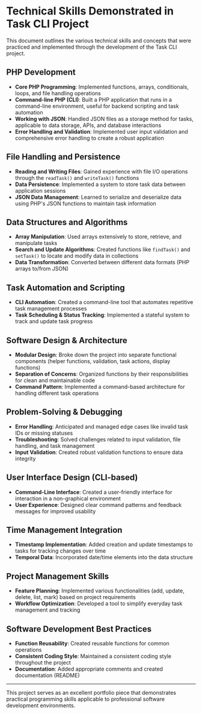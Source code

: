 # Technical Skills Demonstrated in Task CLI Project

This document outlines the various technical skills and concepts that were practiced and implemented through the development of the Task CLI project.

## PHP Development

- **Core PHP Programming**: Implemented functions, arrays, conditionals, loops, and file handling operations
- **Command-line PHP (CLI)**: Built a PHP application that runs in a command-line environment, useful for backend scripting and task automation
- **Working with JSON**: Handled JSON files as a storage method for tasks, applicable to data storage, APIs, and database interactions
- **Error Handling and Validation**: Implemented user input validation and comprehensive error handling to create a robust application

## File Handling and Persistence

- **Reading and Writing Files**: Gained experience with file I/O operations through the `readTask()` and `writeTask()` functions
- **Data Persistence**: Implemented a system to store task data between application sessions
- **JSON Data Management**: Learned to serialize and deserialize data using PHP's JSON functions to maintain task information

## Data Structures and Algorithms

- **Array Manipulation**: Used arrays extensively to store, retrieve, and manipulate tasks
- **Search and Update Algorithms**: Created functions like `findTask()` and `setTask()` to locate and modify data in collections
- **Data Transformation**: Converted between different data formats (PHP arrays to/from JSON)

## Task Automation and Scripting

- **CLI Automation**: Created a command-line tool that automates repetitive task management processes
- **Task Scheduling & Status Tracking**: Implemented a stateful system to track and update task progress

## Software Design & Architecture

- **Modular Design**: Broke down the project into separate functional components (helper functions, validation, task actions, display functions)
- **Separation of Concerns**: Organized functions by their responsibilities for clean and maintainable code
- **Command Pattern**: Implemented a command-based architecture for handling different task operations

## Problem-Solving & Debugging

- **Error Handling**: Anticipated and managed edge cases like invalid task IDs or missing statuses
- **Troubleshooting**: Solved challenges related to input validation, file handling, and task management
- **Input Validation**: Created robust validation functions to ensure data integrity

## User Interface Design (CLI-based)

- **Command-Line Interface**: Created a user-friendly interface for interaction in a non-graphical environment
- **User Experience**: Designed clear command patterns and feedback messages for improved usability

## Time Management Integration

- **Timestamp Implementation**: Added creation and update timestamps to tasks for tracking changes over time
- **Temporal Data**: Incorporated date/time elements into the data structure

## Project Management Skills

- **Feature Planning**: Implemented various functionalities (add, update, delete, list, mark) based on project requirements
- **Workflow Optimization**: Developed a tool to simplify everyday task management and tracking

## Software Development Best Practices

- **Function Reusability**: Created reusable functions for common operations
- **Consistent Coding Style**: Maintained a consistent coding style throughout the project
- **Documentation**: Added appropriate comments and created documentation (README)

---

This project serves as an excellent portfolio piece that demonstrates practical programming skills applicable to professional software development environments.